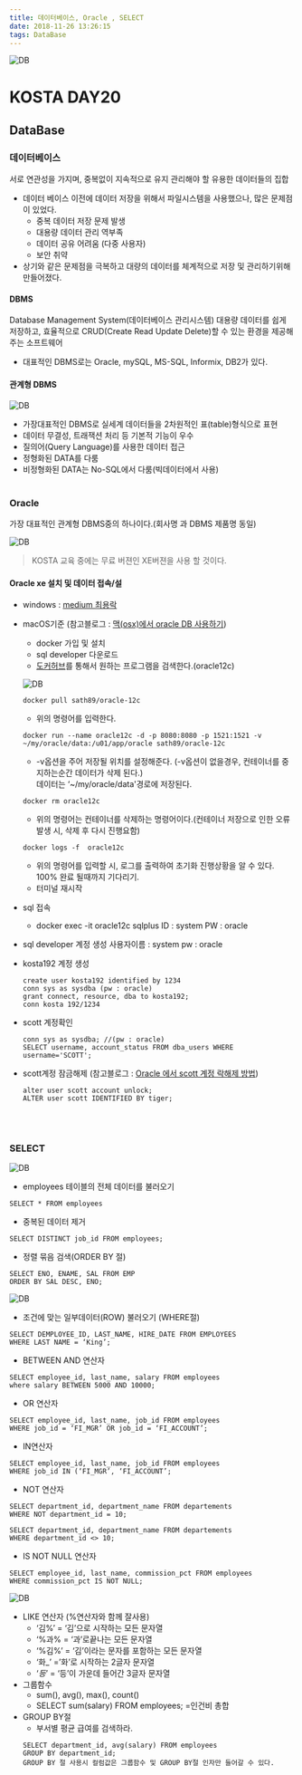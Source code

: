 ```yaml
---
title: 데이터베이스, Oracle , SELECT
date: 2018-11-26 13:26:15
tags: DataBase
---
```


![DB](/images/oracledb_logo.png)
# KOSTA DAY20
## DataBase

### 데이터베이스
서로 연관성을 가지며, 중복없이 지속적으로 유지 관리해야 할 유용한 데이터들의 집합
- 데이터 베이스 이전에 데이터 저장을 위해서 파일시스템을 사용했으나, 많은 문제점이 있었다.
    - 중복 데이터 저장 문제 발생
    - 대용량 데이터 관리 역부족
    - 데이터 공유 어려움 (다중 사용자)
    - 보안 취약
- 상기와 같은 문제점을 극복하고 대량의 데이터를 체계적으로 저장 및 관리하기위해 만들어졌다.

#### DBMS
Database Management System(데이터베이스 관리시스템)
대용량 데이터를 쉽게 저장하고, 효율적으로 CRUD(Create Read Update Delete)할 수 있는 환경을 제공해주는 소프트웨어

- 대표적인 DBMS로는 Oracle, mySQL, MS-SQL, Informix, DB2가 있다.

#### 관계형 DBMS
![DB](/images/database/DB01-01.png)
- 가장대표적인 DBMS로 실세계 데이터들을 2차원적인 표(table)형식으로 표현
- 데이터 무결성, 트래잭션 처리 등 기본적 기능이 우수
- 질의어(Query Language)를 사용한 데이터 접근
- 정형화된 DATA를 다룸
- 비정형화된 DATA는 No-SQL에서 다룸(빅데이터에서 사용)
<br><br>

### Oracle
가장 대표적인 관계형 DBMS중의 하나이다.(회사명 과 DBMS 제품명 동일)

![DB](/images/database/DB01-02.png)

>KOSTA 교육 중에는 무료 버젼인 XE버젼을 사용 할 것이다.

#### Oracle xe 설치 및 데이터 접속/설
- windows : [medium 최용락](https://medium.com/@cyr9210/kosta-day20-%EB%8D%B0%EC%9D%B4%ED%84%B0%EB%B2%A0%EC%9D%B4%EC%8A%A4-oracle-select-b97fe4913f19)
- macOS기준 (참고블로그 : [맥(osx)에서 oracle DB 사용하기](https://banbanmumani.github.io/2018/01/05/osx%EC%97%90%EC%84%9CoracleDB%EC%82%AC%EC%9A%A9%ED%95%98%EA%B8%B0/))
    - docker 가입 및 설치
    - sql developer 다운로드
    - [도커허브](https://hub.docker.com/)를 통해서 원하는 프로그램을 검색한다.(oracle12c) 

    ![DB](/images/database/DB01-09.png)
    ```
    docker pull sath89/oracle-12c
    ```
    - 위의 명령어를 입력한다.
    
    ```
    docker run --name oracle12c -d -p 8080:8080 -p 1521:1521 -v ~/my/oracle/data:/u01/app/oracle sath89/oracle-12c
    ```
    - -v옵션을 주어 저장될 위치를 설정해준다. (-v옵션이 없을경우, 컨테이너를 중지하는순간 데이터가 삭제 된다.)      
    데이터는 ‘~/my/oracle/data'경로에 저장된다.
    
    ```
    docker rm oracle12c
    ```
    - 위의 명령어는 컨테이너를 삭제하는 명령어이다.(컨테이너 저장으로 인한 오류 발생 시, 삭제 후 다시 진행요함)
    
    ```
    docker logs -f  oracle12c
    ```
    - 위의 명령어를 입력할 시, 로그를 출력하여 초기화 진행상황을 알 수 있다. 100% 완료 될때까지 기다리기.
    - 터미널 재시작

- sql 접속 
    - docker exec -it oracle12c sqlplus
    ID : system
    PW : oracle
    
- sql developer 계정 생성
사용자이름 : system
pw : oracle

- kosta192 계정 생성
    ```
    create user kosta192 identified by 1234
    conn sys as sysdba (pw : oracle)
    grant connect, resource, dba to kosta192;
    conn kosta 192/1234
    ```
- scott 계정확인
    ```
    conn sys as sysdba; //(pw : oracle)
    SELECT username, account_status FROM dba_users WHERE username='SCOTT';
    ```
- scott계정 잠금해제 (참고블로그 : [Oracle 에서 scott 계정 락해제 방법](https://nabiro.tistory.com/160)) 
   
    ```
    alter user scott account unlock;
    ALTER user scott IDENTIFIED BY tiger;
    ```
<br><br>

### SELECT
![DB](/images/database/DB01-06.png)
- employees 테이블의 전체 데이터를 불러오기 
```
SELECT * FROM employees
```

- 중복된 데이터 제거
```
SELECT DISTINCT job_id FROM employees;
```

- 정렬 묶음 검색(ORDER BY 절)
```
SELECT ENO, ENAME, SAL FROM EMP
ORDER BY SAL DESC, ENO;
```

![DB](/images/database/DB01-07.png)
- 조건에 맞는 일부데이터(ROW) 불러오기 (WHERE절)
```
SELECT DEMPLOYEE_ID, LAST_NAME, HIRE_DATE FROM EMPLOYEES
WHERE LAST NAME = ‘King’;
```

- BETWEEN AND 연산자
```
SELECT employee_id, last_name, salary FROM employees
where salary BETWEEN 5000 AND 10000;
```

- OR 연산자
```
SELECT employee_id, last_name, job_id FROM employees
WHERE job_id = ‘FI_MGR’ OR job_id = ‘FI_ACCOUNT’;
```

- IN연산자
```
SELECT employee_id, last_name, job_id FROM employees
WHERE job_id IN (‘FI_MGR’, ‘FI_ACCOUNT’;
```

- NOT 연산자
```
SELECT department_id, department_name FROM departements
WHERE NOT department_id = 10;

SELECT department_id, department_name FROM departements
WHERE department_id <> 10;
```

- IS NOT NULL 연산자
```
SELECT employee_id, last_name, commission_pct FROM employees
WHERE commission_pct IS NOT NULL;
```

![DB](/images/database/DB01-08.png)
- LIKE 연산자 (%연산자와 함께 잘사용)
    - ‘김%’ = ‘김’으로 시작하는 모든 문자열
    - ‘%과% = ‘과’로끝나는 모든 문자열
    - ‘%김%’ = ‘김’이라는 문자를 포함하는 모든 문자열
    - ‘화_’ =’화’로 시작하는 2글자 문자열
    - ‘_등_’ = ‘등’이 가운데 들어간 3글자 문자열
- 그룹함수
    - sum(), avg(), max(), count()
    - SELECT sum(salary) FROM employees; =인건비 총합
- GROUP BY절
    - 부서별 평균 급여를 검색하라.
    ```
    SELECT department_id, avg(salary) FROM employees
    GROUP BY department_id;
    GROUP BY 절 사용시 컬럼값은 그룹함수 및 GROUP BY절 인자만 들어갈 수 있다.
    ```
